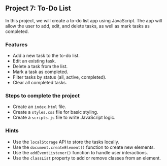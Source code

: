 ## Project 7: To-Do List

In this project, we will create a to-do list app using JavaScript. The app will allow the user to add, edit, and delete tasks, as well as mark tasks as completed.

### Features

- Add a new task to the to-do list.
- Edit an existing task.
- Delete a task from the list.
- Mark a task as completed.
- Filter tasks by status (all, active, completed).
- Clear all completed tasks.

### Steps to complete the project

- Create an `index.html` file.
- Create a `styles.css` file for basic styling.
- Create a `scripts.js` file to write JavaScript logic.

### Hints

- Use the `localStorage` API to store the tasks locally.
- Use the `document.createElement()` function to create new elements.
- Use the `addEventListener()` function to handle user interactions.
- Use the `classList` property to add or remove classes from an element.
